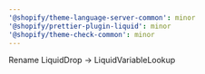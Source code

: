 ```yaml
---
'@shopify/theme-language-server-common': minor
'@shopify/prettier-plugin-liquid': minor
'@shopify/theme-check-common': minor
---
```


Rename LiquidDrop -> LiquidVariableLookup
